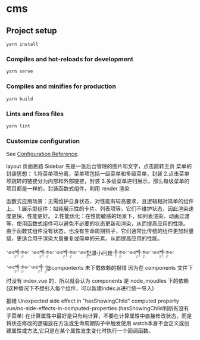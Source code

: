 # cms

## Project setup

```
yarn install
```

### Compiles and hot-reloads for development

```
yarn serve
```

### Compiles and minifies for production

```
yarn build
```

### Lints and fixes files

```
yarn lint
```

### Customize configuration

See [Configuration Reference](https://cli.vuejs.org/config/).

layout 页面思路
Sidebar 先是一张后台管理的图片和文字，点击跳转主页
菜单的封装思想： 1.将菜单项分离，菜单项包括一级菜单和多级菜单，封装 2.点击菜单项跳转的链接分为内部和外部链接，封装 3.多级菜单递归展示，那么每级菜单的项目都是一样的，封装函数式组件，利用 render 渲染

函数式应用场景：无需维护自身状态、对性能有较高要求，且逻辑相对简单的组件上。
1.展示型组件：如纯展示性的卡片、列表项等，它们不维护状态，因此渲染速度更快，性能更好。
2.性能优化：在性能敏感的场景下，如列表渲染、动画过渡等，使用函数式组件可以避免不必要的状态更新和渲染，从而提高应用的性能。
由于函数式组件没有状态，也没有生命周期钩子，它们通常比传统的组件更加轻量级，更适合用于渲染大量重复或简单的元素，从而提高应用的性能。




༺ۣۣۖۖ༒ۣۣۖ༻ ༺ۣۣۖۖ༒ۣۣۖ༻༺ۣۣۖۖ༒ۣۣۖ༻༺ۣۣۖۖ记录小问题༒ۣۣۖ༻༺ۣۣۖۖ༒ۣۣۖ༻༺ۣۣۖۖ༒ۣۣۖ༻༺ۣۣۖۖ༒ۣۣۖ༻༺ۣۣۖ༒ۣۣۖ
@compontents 未下载依赖的报错 因为在 components 文件下时没有 index.vue 的，所以就会认为 components 是 node_moudles 下的依赖(这种情况下不想引入每个组件，可以新建index.js进行统一导入)

报错 Unexpected side effect in "hasShowingChild" computed property  vue/no-side-effects-in-computed-properties (hasShowingChild判断有没有子菜单)
在计算属性中最好是只有纯计算，不要在计算属性中直接修改状态，而是将状态修改的逻辑放在方法或生命周期钩子中触发使用
watch本身不会定义或创建属性或方法,它只是在某个属性发生变化时执行一个回调函数。
